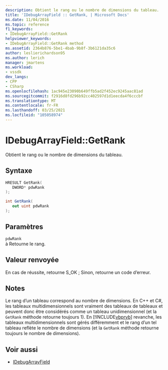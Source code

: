 ```yaml
---
description: Obtient le rang ou le nombre de dimensions du tableau.
title: 'IDebugArrayField :: GetRank, | Microsoft Docs'
ms.date: 11/04/2016
ms.topic: reference
f1_keywords:
- IDebugArrayField::GetRank
helpviewer_keywords:
- IDebugArrayField::GetRank method
ms.assetid: 2364b876-5be1-4bab-9b8f-3b6121da35c6
author: leslierichardson95
ms.author: lerich
manager: jmartens
ms.workload:
- vssdk
dev_langs:
- CPP
- CSharp
ms.openlocfilehash: 1ac945e23090b649ffb5ad2f452ec9245aac81ad
ms.sourcegitcommit: f2916d8fd296b92cc402597d1d1eecda4f6cccbf
ms.translationtype: MT
ms.contentlocale: fr-FR
ms.lasthandoff: 03/25/2021
ms.locfileid: "105058974"
---
```

# <a name="idebugarrayfieldgetrank"></a>IDebugArrayField::GetRank
Obtient le rang ou le nombre de dimensions du tableau.

## <a name="syntax"></a>Syntaxe

```cpp
HRESULT GetRank( 
   DWORD* pdwRank
);
```

```csharp
int GetRank(
   out uint pdwRank
);
```

## <a name="parameters"></a>Paramètres
`pdwRank`\
à Retourne le rang.

## <a name="return-value"></a>Valeur renvoyée
 En cas de réussite, retourne S_OK ; Sinon, retourne un code d’erreur.

## <a name="remarks"></a>Notes
 Le rang d’un tableau correspond au nombre de dimensions. En C++ et C#, les tableaux multidimensionnels sont vraiment des tableaux de tableaux et peuvent donc être considérés comme un tableau unidimensionnel (et la `GetRank` méthode retourne toujours 1). En [!INCLUDE[vbprvb](../../../code-quality/includes/vbprvb_md.md)] revanche, les tableaux multidimensionnels sont gérés différemment et le rang d’un tel tableau reflète le nombre de dimensions (et la `GetRank` méthode retourne toujours le nombre de dimensions).

## <a name="see-also"></a>Voir aussi
- [IDebugArrayField](../../../extensibility/debugger/reference/idebugarrayfield.md)
